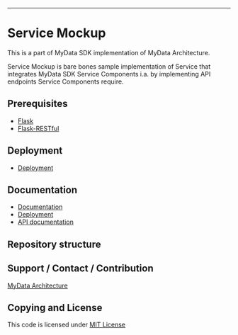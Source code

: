 
---

# Service Mockup
This is a part of MyData SDK implementation of MyData Architecture.

Service Mockup is bare bones sample implementation of Service that integrates 
MyData SDK Service Components i.a. by implementing API endpoints Service Components require.

## Prerequisites
- [Flask](http://flask.pocoo.org/)
- [Flask-RESTful](http://flask-restful.readthedocs.io)


## Deployment

- [ Deployment ](doc/deployment.md)

## Documentation
- [ Documentation ](doc/)
- [ Deployment ](doc/deployment.md)
- [ API documentation ](doc/api/)

## Repository structure

## Support / Contact / Contribution
[MyData Architecture](https://github.com/mydata-sdk/mydata-stack-1.x)

## Copying and License
This code is licensed under [MIT License](LICENSE)